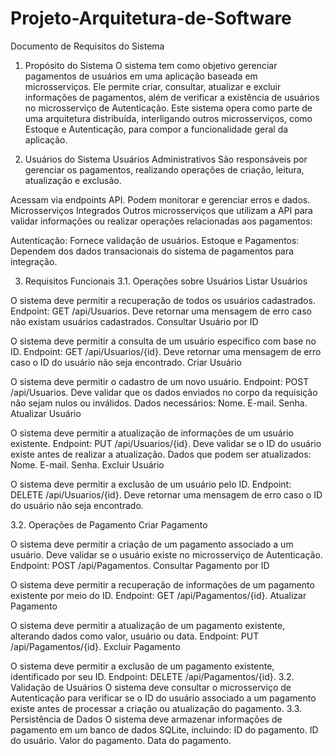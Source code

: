 # Projeto-Arquitetura-de-Software
Documento de Requisitos do Sistema

1. Propósito do Sistema
O sistema tem como objetivo gerenciar pagamentos de usuários em uma aplicação baseada em microsserviços. Ele permite criar, consultar, atualizar e excluir informações de pagamentos, além de verificar a existência de usuários no microsserviço de Autenticação. Este sistema opera como parte de uma arquitetura distribuída, interligando outros microsserviços, como Estoque e Autenticação, para compor a funcionalidade geral da aplicação.

2. Usuários do Sistema
Usuários Administrativos
São responsáveis por gerenciar os pagamentos, realizando operações de criação, leitura, atualização e exclusão.

Acessam via endpoints API.
Podem monitorar e gerenciar erros e dados.
Microsserviços Integrados
Outros microsserviços que utilizam a API para validar informações ou realizar operações relacionadas aos pagamentos:

Autenticação: Fornece validação de usuários.
Estoque e Pagamentos: Dependem dos dados transacionais do sistema de pagamentos para integração.

3. Requisitos Funcionais
3.1. Operações sobre Usuários
Listar Usuários

O sistema deve permitir a recuperação de todos os usuários cadastrados.
Endpoint: GET /api/Usuarios.
Deve retornar uma mensagem de erro caso não existam usuários cadastrados.
Consultar Usuário por ID

O sistema deve permitir a consulta de um usuário específico com base no ID.
Endpoint: GET /api/Usuarios/{id}.
Deve retornar uma mensagem de erro caso o ID do usuário não seja encontrado.
Criar Usuário

O sistema deve permitir o cadastro de um novo usuário.
Endpoint: POST /api/Usuarios.
Deve validar que os dados enviados no corpo da requisição não sejam nulos ou inválidos.
Dados necessários:
Nome.
E-mail.
Senha.
Atualizar Usuário

O sistema deve permitir a atualização de informações de um usuário existente.
Endpoint: PUT /api/Usuarios/{id}.
Deve validar se o ID do usuário existe antes de realizar a atualização.
Dados que podem ser atualizados:
Nome.
E-mail.
Senha.
Excluir Usuário

O sistema deve permitir a exclusão de um usuário pelo ID.
Endpoint: DELETE /api/Usuarios/{id}.
Deve retornar uma mensagem de erro caso o ID do usuário não seja encontrado.

3.2. Operações de Pagamento
Criar Pagamento

O sistema deve permitir a criação de um pagamento associado a um usuário.
Deve validar se o usuário existe no microsserviço de Autenticação.
Endpoint: POST /api/Pagamentos.
Consultar Pagamento por ID

O sistema deve permitir a recuperação de informações de um pagamento existente por meio do ID.
Endpoint: GET /api/Pagamentos/{id}.
Atualizar Pagamento

O sistema deve permitir a atualização de um pagamento existente, alterando dados como valor, usuário ou data.
Endpoint: PUT /api/Pagamentos/{id}.
Excluir Pagamento

O sistema deve permitir a exclusão de um pagamento existente, identificado por seu ID.
Endpoint: DELETE /api/Pagamentos/{id}.
3.2. Validação de Usuários
O sistema deve consultar o microsserviço de Autenticação para verificar se o ID do usuário associado a um pagamento existe antes de processar a criação ou atualização do pagamento.
3.3. Persistência de Dados
O sistema deve armazenar informações de pagamento em um banco de dados SQLite, incluindo:
ID do pagamento.
ID do usuário.
Valor do pagamento.
Data do pagamento.
